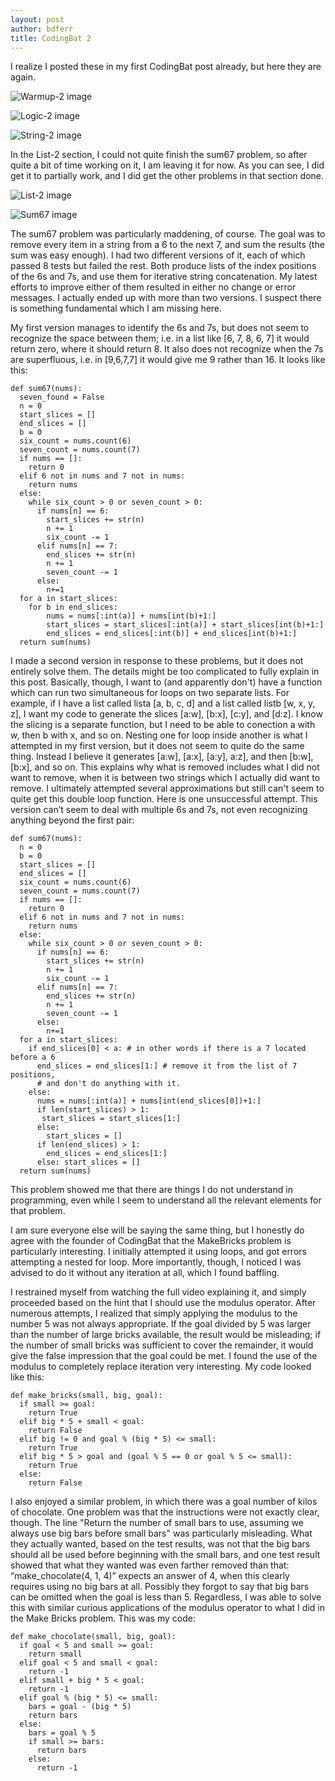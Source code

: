 ```yaml
---
layout: post
author: bdferr
title: CodingBat 2
---
```


I realize I posted these in my first CodingBat post already, but here they are again.

![Warmup-2 image](http://i.imgur.com/G9jiOfB.png)

![Logic-2 image](http://i.imgur.com/fxqcvPP.png)

![String-2 image](http://i.imgur.com/p5Dhx4y.png)

In the List-2 section, I could not quite finish the sum67 problem, so after quite a bit of time working on it,
I am leaving it for now. As you can see, I did get it to partially work, and I did get the other problems
in that section done.

![List-2 image](http://i.imgur.com/PyRVMk5.png)

![Sum67 image](http://i.imgur.com/2KLaTod.png)

The sum67 problem was particularly maddening, of course. The goal was to remove every item 
in a string from a 6 to the next 7, and sum the results (the sum was easy enough). 
I had two different versions of it, each of which passed 8 tests but failed the rest. 
Both produce lists of the index positions of the 6s and 7s, and use them for iterative string concatenation. 
My latest efforts to improve either of them resulted in either no change or error messages. 
I actually ended up with more than two versions.
I suspect there is something fundamental which I am missing here.

My first version manages to identify the 6s and 7s, but does not seem to recognize
the space between them; i.e. in a list like [6, 7, 8, 6, 7] it would return zero, where it should
return 8. It also does not recognize when the 7s are superfluous, i.e. in [9,6,7,7] it would give me
9 rather than 16. It looks like this:

```
def sum67(nums):
  seven_found = False
  n = 0
  start_slices = []
  end_slices = []
  b = 0
  six_count = nums.count(6)
  seven_count = nums.count(7)
  if nums == []:
    return 0
  elif 6 not in nums and 7 not in nums:
    return nums
  else:
    while six_count > 0 or seven_count > 0:
      if nums[n] == 6:
        start_slices += str(n)
        n += 1
        six_count -= 1
      elif nums[n] == 7:
        end_slices += str(n)
        n += 1
        seven_count -= 1
      else:
        n+=1
  for a in start_slices:
    for b in end_slices:
        nums = nums[:int(a)] + nums[int(b)+1:]
        start_slices = start_slices[:int(a)] + start_slices[int(b)+1:]
        end_slices = end_slices[:int(b)] + end_slices[int(b)+1:]
  return sum(nums)
```

I made a second version in response to these problems, but it does not entirely solve them.
The details might be too complicated to fully explain in this post. Basically, though,
I want to (and apparently don't) have a function which can run two simultaneous for loops on two separate lists.
For example, if I have a list called lista [a, b, c, d] and a list called listb [w, x, y, z], I want my code 
to generate the slices [a:w], [b:x], [c:y], and [d:z]. I know the slicing is a separate function,
but I need to be able to conection a with w, then b with x, and so on.
Nesting one for loop inside another is what I attempted in my first version, but it does not 
seem to quite do the same thing. Instead I believe it generates [a:w], [a:x], [a:y], 
a:z], and then [b:w], [b:x], and so on. This explains why what is removed includes what I did not
want to remove, when it is between two strings which I actually did want to remove. 
I ultimately attempted several approximations but still can't seem to quite get this double loop function. 
Here is one unsuccessful attempt. This version can’t seem to deal with multiple 6s and 7s, 
not even recognizing anything beyond the first pair:

```
def sum67(nums):
  n = 0
  b = 0
  start_slices = []
  end_slices = []
  six_count = nums.count(6)
  seven_count = nums.count(7)
  if nums == []:
    return 0
  elif 6 not in nums and 7 not in nums:
    return nums
  else:
    while six_count > 0 or seven_count > 0:
      if nums[n] == 6:
        start_slices += str(n)
        n += 1
        six_count -= 1
      elif nums[n] == 7:
        end_slices += str(n)
        n += 1
        seven_count -= 1
      else:
        n+=1
  for a in start_slices:
    if end_slices[0] < a: # in other words if there is a 7 located before a 6
      end_slices = end_slices[1:] # remove it from the list of 7 positions,
      # and don't do anything with it.
    else:
      nums = nums[:int(a)] + nums[int(end_slices[0])+1:]
      if len(start_slices) > 1:
       start_slices = start_slices[1:]
      else:
        start_slices = []
      if len(end_slices) > 1:
        end_slices = end_slices[1:]
      else: start_slices = []
  return sum(nums)
```


This problem showed me that there are things I do not understand in programming,
even while I seem to understand all the relevant elements for that problem.

I am sure everyone else will be saying the same thing,
but I honestly do agree with the founder of CodingBat that the MakeBricks problem
is particularly interesting. I initially attempted it using loops,
and got errors attempting a nested for loop. More importantly, though,
I noticed I was advised to do it without any iteration at all, which I found baffling.

I restrained myself from watching the full video explaining it, and simply proceeded
based on the hint that I should use the modulus operator. After numerous attempts,
I realized that simply applying the modulus to the number 5 was not always appropriate.
If the goal divided by 5 was larger than the number of large bricks available, the result
would be misleading; if the number of small bricks was sufficient to cover the remainder,
it would give the false impression that the goal could be met. I found the use of the modulus
to completely replace iteration very interesting. My code looked like this:

```
def make_bricks(small, big, goal):
  if small >= goal:
    return True
  elif big * 5 + small < goal:
    return False
  elif big != 0 and goal % (big * 5) <= small:
    return True
  elif big * 5 > goal and (goal % 5 == 0 or goal % 5 <= small):
    return True
  else:
    return False
```


I also enjoyed a similar problem, in which there was a goal number of kilos
of chocolate. One problem was that the instructions were not exactly clear, though. The line
"Return the number of small bars to use, assuming we always use big bars before small bars"
was particularly misleading. What they actually wanted, based on the test results,
was not that the big bars should all be used before beginning with the small bars,
and one test result showed that what they wanted was even farther removed than that:
“make_chocolate(4, 1, 4)” expects an answer of 4, when this clearly requires using no big bars at all. Possibly they forgot to say that big bars can be omitted when the goal is less than 5.
Regardless, I was able to solve this with similar curious applications of the modulus operator
to what I did in the Make Bricks problem. This was my code:


```
def make_chocolate(small, big, goal):
  if goal < 5 and small >= goal:
    return small
  elif goal < 5 and small < goal:
    return -1
  elif small + big * 5 < goal:
    return -1
  elif goal % (big * 5) <= small:
    bars = goal - (big * 5)
    return bars
  else:
    bars = goal % 5
    if small >= bars:
      return bars
    else:
      return -1
```
